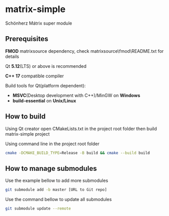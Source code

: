 # matrix-simple

Schönherz Mátrix super module

## Prerequisites
**FMOD** matrixsource dependency, check matrixsource\fmod\README.txt for details

Qt **5.12**(LTS) or above is recommended

**C++ 17** compatible compiler

Build tools for Qt(platform dependent):

- **MSVC**(Desktop development with C++)/MinGW on **Windows**
- **build-essential** on **Unix/Linux**

## How to build

Using Qt creator open CMakeLists.txt in the project root folder then build matrix-simple project

Using command line in the project root folder

```bash
cmake -DCMAKE_BUILD_TYPE=Release -B build && cmake --build build
```

## How to manage submodules

Use the example bellow to add more submodules

```bash
git submodule add -b master [URL to Git repo]
```

Use the command bellow to update all submodules

```bash
git submodule update --remote
```
